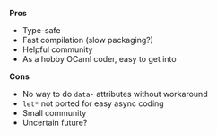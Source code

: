 **Pros**

* Type-safe
* Fast compilation (slow packaging?)
* Helpful community
* As a hobby OCaml coder, easy to get into

**Cons**

* No way to do `data-` attributes without workaround
* `let*` not ported for easy async coding
* Small community
* Uncertain future?

